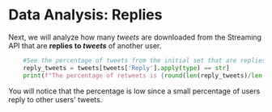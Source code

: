 # Data Analysis: Replies

Next, we will analyze how many *tweets* are downloaded from the Streaming API that are **replies to *tweets*** of another user.

```python
    #See the percentage of tweets from the initial set that are replies #to tweets of another user:
    reply_tweets = tweets[tweets['Reply'].apply(type) == str]
    print(f"The percentage of retweets is {round(len(reply_tweets)/len(tweets)*100)}% of all the tweets")
```

You will notice that the percentage is low since a small percentage of users reply to other users' tweets.